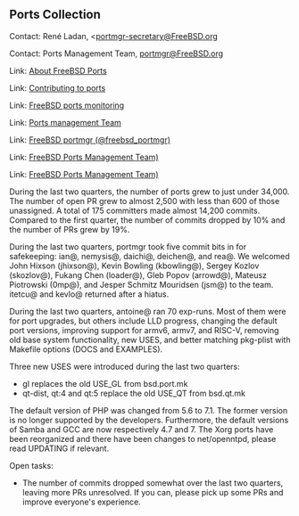## Ports Collection ##

Contact: René Ladan, <portmgr-secretary@FreeBSD.org</email>

Contact: Ports Management Team, <portmgr@FreeBSD.org>

Link:	[About FreeBSD Ports](https://www.FreeBSD.org/ports/)

Link:	[Contributing to ports](https://www.freebsd.org/doc/en_US.ISO8859-1/articles/contributing/ports-contributing.html)

Link:	[FreeBSD ports monitoring](http://portsmon.freebsd.org/index.html)

Link:	[Ports management Team](https://www.freebsd.org/portmgr/index.html)

Link:	[FreeBSD portmgr (@freebsd_portmgr)](https://twitter.com/freebsd_portmgr/)

Link:	[FreeBSD Ports Management Team)](https://www.facebook.com/portmgr)

Link:	[FreeBSD Ports Management Team)](https://plus.google.com/communities/108335846196454338383)

During the last two quarters, the number of ports grew to just under
34,000.  The number of open PR grew to almost 2,500 with less than 600
of those unassigned. A total of 175 committers made almost 14,200 commits.
Compared to the first quarter, the number of commits dropped by 10% and
the number of PRs grew by 19%.

During the last two quarters, portmgr took five commit bits in for
safekeeping: ian@, nemysis@, daichi@, deichen@, and rea@. We welcomed
John Hixson (jhixson@), Kevin Bowling (kbowling@), Sergey Kozlov
(skozlov@), Fukang Chen (loader@), Gleb Popov (arrowd@),
Mateusz Piotrowski (0mp@), and Jesper Schmitz Mouridsen (jsm@) to the
team. itetcu@ and kevlo@ returned after a hiatus.

During the last two quarters, antoine@ ran 70 exp-runs. Most of them
were for port upgrades, but others include LLD progress, changing the
default port versions, improving support for armv6, armv7, and RISC-V,
removing old base system functionality, new USES,
and better matching pkg-plist with
Makefile options (DOCS and
EXAMPLES).

Three new USES were introduced during the last two quarters:

  * gl replaces the old USE_GL from bsd.port.mk
  * qt-dist, qt:4 and qt:5 replace the old USE_QT from bsd.qt.mk

The default version of PHP was changed from 5.6 to 7.1. The former
version is no longer supported by the developers. Furthermore, the
default versions of Samba and GCC are now respectively 4.7 and 7. The
Xorg ports have been reorganized and there have been changes to
net/openntpd, please read UPDATING if relevant.

Open tasks:
  * The number of commits dropped somewhat over the last two quarters,
    leaving more PRs unresolved. If you can, please pick up some PRs
    and improve everyone's experience.

